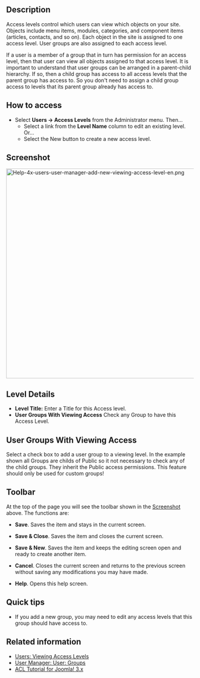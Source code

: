 <!-- Help4.x:Users:_Edit_Viewing_Access_Level -->

## Description

Access levels control which users can view which objects on your site.
Objects include menu items, modules, categories, and component items
(articles, contacts, and so on). Each object in the site is assigned to
one access level. User groups are also assigned to each access level.

If a user is a member of a group that in turn has permission for an
access level, then that user can view all objects assigned to that
access level. It is important to understand that user groups can be
arranged in a parent-child hierarchy. If so, then a child group has
access to all access levels that the parent group has access to. So you
don't need to assign a child group access to levels that its parent
group already has access to.

## How to access

- Select **Users **→** Access Levels** from the Administrator menu.
  Then...
  - Select a link from the **Level Name** column to edit an existing
    level. Or...
  - Select the New button to create a new access level.

## Screenshot

<img
src="https://docs.joomla.org/images/b/b8/Help-4x-users-user-manager-add-new-viewing-access-level-en.png"
decoding="async" data-file-width="600" data-file-height="562"
width="600" height="562"
alt="Help-4x-users-user-manager-add-new-viewing-access-level-en.png" />

## Level Details

- **Level Title:** Enter a Title for this Access level.
- **User Groups With Viewing Access** Check any Group to have this
  Access Level.

## User Groups With Viewing Access

Select a check box to add a user group to a viewing level. In the
example shown all Groups are childs of Public so it not necessary to
check any of the child groups. They inherit the Public access
permissions. This feature should only be used for custom groups!

## Toolbar

At the top of the page you will see the toolbar shown in the
[Screenshot](#Screenshot) above. The functions are:

- **Save**. Saves the item and stays in the current screen.

<!-- -->

- **Save & Close**. Saves the item and closes the current screen.

<!-- -->

- **Save & New**. Saves the item and keeps the editing screen open and
  ready to create another item.

<!-- -->

- **Cancel**. Closes the current screen and returns to the previous
  screen without saving any modifications you may have made.

<!-- -->

- **Help**. Opens this help screen.

## Quick tips

- If you add a new group, you may need to edit any access levels that
  this group should have access to.

## Related information

- [Users: Viewing Access
  Levels](https://docs.joomla.org/Help4.x:Users:_Viewing_Access_Levels/en "Help4.x:Users: Viewing Access Levels/en")
- [User Manager: User:
  Groups](https://docs.joomla.org/Help4.x:Users:_Groups/en "Help4.x:Users: Groups/en")
- [ACL Tutorial for Joomla!
  3.x](https://docs.joomla.org/J3.x:Access_Control_List_Tutorial/en "J3.x:Access Control List Tutorial/en")
